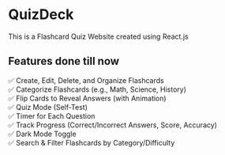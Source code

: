 # QuizDeck
This is a Flashcard Quiz Website created using React.js

## Features done till now
✅ Create, Edit, Delete, and Organize Flashcards  
✅ Categorize Flashcards (e.g., Math, Science, History)  
✅ Flip Cards to Reveal Answers (with Animation)  
✅ Quiz Mode (Self-Test)  
✅ Timer for Each Question  
✅ Track Progress (Correct/Incorrect Answers, Score, Accuracy)  
✅ Dark Mode Toggle  
✅ Search & Filter Flashcards by Category/Difficulty  
